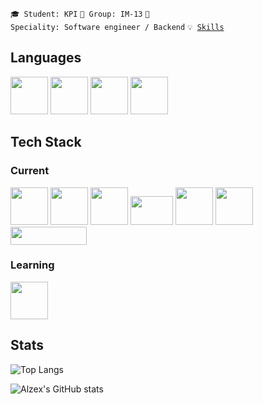 <code>🎓 Student: KPI</code>
<code>🎪 Group: IM-13</code>
<code>👷 Speciality: Software engineer / Backend</code>
<code>💡 [Skills](SKILLS.md)</code>  

## Languages
<img src="https://cdn.jsdelivr.net/npm/programming-languages-logos/src/javascript/javascript.png" width=60 height=60>  <img src="https://cdn.jsdelivr.net/npm/programming-languages-logos/src/typescript/typescript.png" width=60 height=60>  <img src="https://cdn.jsdelivr.net/npm/programming-languages-logos/src/python/python.png" width=60 height=60>  <img src="https://cdn.jsdelivr.net/npm/programming-languages-logos/src/csharp/csharp.png" width=60 height=60>

## Tech Stack
### Current
<img src="https://nestjs.com/img/logo-small.svg" width="60" height=60>   <img src="https://wsofter.ru/wp-content/uploads/2017/12/node-express.png"  width="60" height=60> <img src="https://cdn.icon-icons.com/icons2/2415/PNG/128/nodejs_plain_logo_icon_146409.png" width=60 height=60> <img src="https://www.mysql.com/common/logos/logo-mysql-170x115.png" width=68 height=46> <img src="https://cdn.icon-icons.com/icons2/2415/PNG/128/mongodb_original_wordmark_logo_icon_146425.png"  width=60 height=60> <img src="https://cdn.icon-icons.com/icons2/2107/PNG/128/file_type_git_icon_130581.png" width=60 height=60> <img src="https://upload.wikimedia.org/wikipedia/commons/thumb/4/4e/Docker_%28container_engine%29_logo.svg/610px-Docker_%28container_engine%29_logo.svg.png" width=122 height=29>

### Learning
<img src="https://upload.wikimedia.org/wikipedia/commons/thumb/9/95/Vue.js_Logo_2.svg/512px-Vue.js_Logo_2.svg.png"  width="60" height=60>

## Stats  

![Top Langs](https://github-readme-stats.vercel.app/api/top-langs/?username=Alzex&layout=compact&theme=dark)

![Alzex's GitHub stats](https://github-readme-stats.vercel.app/api?username=Alzex&theme=dark)

